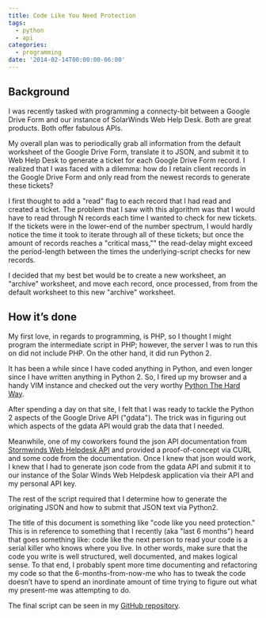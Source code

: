 ```yaml
---
title: Code Like You Need Protection
tags:
  - python
  - api
categories:
  - programming
date: '2014-02-14T00:00:00-06:00'
---
```

## Background

I was recently tasked with  programming a connecty-bit between a Google Drive Form and our instance of SolarWinds Web Help Desk. Both are great products. Both offer fabulous APIs.

My overall plan was to periodically grab all information from the default worksheet of the Google Drive Form, translate it to JSON, and submit it to Web Help Desk to generate a ticket for each Google Drive Form record. I realized that I was faced with a dilemma: how do I retain client records in the Google Drive Form and only read from the newest records to generate these tickets?

I first  thought to add a "read" flag to each record that I had read and created a ticket. The problem that I saw with this algorithm was that I would have to read through N records each time I wanted to check for new tickets. If the tickets were in the lower-end of the number spectrum, I would hardly notice the time it took to iterate through all of these tickets; but once the amount of records reaches a "critical mass,"" the read-delay might exceed the period-length between the times the underlying-script checks for new records.

I decided that my best bet would be to create a new worksheet, an "archive" worksheet, and move each record, once processed, from from the default worksheet to this new "archive" worksheet.

## How it’s done

My first love, in regards to programming, is PHP, so I thought I might program the  intermediate script in PHP; however, the server I was to run this on did not include PHP. On the other hand, it did run Python 2.

It has been a while since I have coded anything in Python, and even longer since I have written anything in Python 2. So, I fired up my browser and a handy VIM instance and checked out the very worthy [Python The Hard Way](http://learnpythonthehardway.org/book/).

After spending a day on that site, I felt that I was ready to tackle the Python 2 aspects of the Google Drive API ("gdata"). The trick was in figuring out which aspects of the gdata API would grab the data that I needed.

Meanwhile, one of my coworkers found the json API documentation from [Stormwinds Web Helpdesk API](http://www.webhelpdesk.com/api/) and provided a proof-of-concept via CURL and some code from the documentation. Once I knew that json would work, I knew that I had to generate json code from the gdata API and submit it to our instance of the Solar Winds Web Helpdesk application via their API and my personal API key.

The rest of the script required that I determine how to generate the originating JSON and how to submit that JSON text via Python2.

The title of this document is something like "code like you need protection." This is in reference to something that I recently (aka "last 6 months") heard that goes something like: code like the next person to read your code is a serial killer who knows where you live. In other words, make sure that the code you write is well structured, well documented, and makes logical sense. To that end, I probably spent more time documenting and refactoring my code so that the 6-months-from-now-me who has to tweak the code doesn’t have to spend an inordinate amount of time trying to figure out what my present-me was attempting to do.

The final script can be seen in my [GitHub repository](https://github.com/ericpoe/ask-a-tech).
